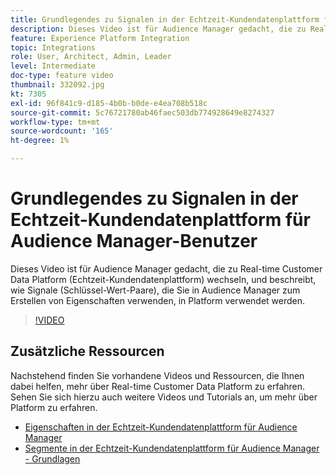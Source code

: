 ```yaml
---
title: Grundlegendes zu Signalen in der Echtzeit-Kundendatenplattform für Audience Manager-Benutzer
description: Dieses Video ist für Audience Manager gedacht, die zu Real-time Customer Data Platform (Echtzeit-Kundendatenplattform) wechseln, und beschreibt, wie Signale (Schlüssel-Wert-Paare), die Sie in Audience Manager zum Erstellen von Eigenschaften verwenden, in Platform verwendet werden.
feature: Experience Platform Integration
topic: Integrations
role: User, Architect, Admin, Leader
level: Intermediate
doc-type: feature video
thumbnail: 332092.jpg
kt: 7305
exl-id: 96f841c9-d185-4b0b-b0de-e4ea708b518c
source-git-commit: 5c76721780ab46faec503db774928649e8274327
workflow-type: tm+mt
source-wordcount: '165'
ht-degree: 1%

---
```


# Grundlegendes zu Signalen in der Echtzeit-Kundendatenplattform für Audience Manager-Benutzer

Dieses Video ist für Audience Manager gedacht, die zu Real-time Customer Data Platform (Echtzeit-Kundendatenplattform) wechseln, und beschreibt, wie Signale (Schlüssel-Wert-Paare), die Sie in Audience Manager zum Erstellen von Eigenschaften verwenden, in Platform verwendet werden.

>[!VIDEO](https://video.tv.adobe.com/v/332092/?quality=12&learn=on)

## Zusätzliche Ressourcen

Nachstehend finden Sie vorhandene Videos und Ressourcen, die Ihnen dabei helfen, mehr über Real-time Customer Data Platform zu erfahren. Sehen Sie sich hierzu auch weitere Videos und Tutorials an, um mehr über Platform zu erfahren.

* [Eigenschaften in der Echtzeit-Kundendatenplattform für Audience Manager](https://experienceleague.adobe.com/docs/audience-manager-learn/tutorials/other-integrations/integrating-with-rtcdp/rtcdp-traits-for-aam-users.html?lang=en#other-integrations)
* [Segmente in der Echtzeit-Kundendatenplattform für Audience Manager - Grundlagen](https://experienceleague.adobe.com/docs/audience-manager-learn/tutorials/other-integrations/integrating-with-rtcdp/rtcdp-segments-for-aam-users.html?lang=en#other-integrations)
